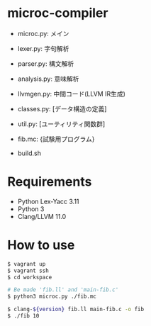 # microc-compiler

* microc.py: メイン
* lexer.py: 字句解析
* parser.py: 構文解析
* analysis.py: 意味解析
* llvmgen.py: 中間コード(LLVM IR生成)
* classes.py: [データ構造の定義]
* util.py: [ユーティリティ関数群]
* fib.mc: {試験用プログラム}

* build.sh

# Requirements

- Python Lex-Yacc 3.11
- Python 3
- Clang/LLVM 11.0

# How to use

```bash
$ vagrant up
$ vagrant ssh
$ cd workspace

# Be made 'fib.ll' and 'main-fib.c'
$ python3 microc.py ./fib.mc

$ clang-${version} fib.ll main-fib.c -o fib
$ ./fib 10
```

